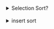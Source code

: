 <details>
<summary>Selection Sort?</summary>
<div>

- 정렬 알고리즘?
  - 특정 원소들을 번호순이나 사전 순서와 같이 `일정한 순서`대로 열거하는 알고리즘
- 중요한 이유?
  - 탐색에 용이함

그렇다면 선택 알고리즘 이란?
- 
- 전체 범위에서 차례대로 가장 작은 숫자를 탐색하고 가장 왼쪽부터 차례대로 교환하는 방식.
- 가장 작은 숫자를 선택하여 정렬한다해서 선택 정렬

장점
- 
자료가 이동하기 위해 모든 요소를 교환하지 않아도 된다.

단점
-
값이 같은 요소가 있다면 상대적인 위치가 변경될 수 있다.

시간 복잡도 O(n^2)
</div>
</details>

<br>

<details>
<summary>insert sort</summary>
<div>

### insert sort
- 선택 정렬과 유사하나 조금 더 효율적
- 2번째 원소부터 시작해 그 앞(왼쪽)의 원소들과 비교해 삽입할 위치를 지정한 후 원소를 뒤로 옮기고 지정된 자리에 자료를 삽입

#### 장점
- 최선의 경우 O(n)
- 정렬하고자 하는 배열 안에서 교환하는 방식이므로, 다른 메모리 공간을 필요로 하지 않음

#### 단점
- 요소가 너무 많으면 비교적 많은 이동을 해야하므로 성능이 좋지 않다.

#### 시간 복잡도
- 최악 O(n^2)
- 평균 O(n^2)
- 최선 O(n)

</div></details>